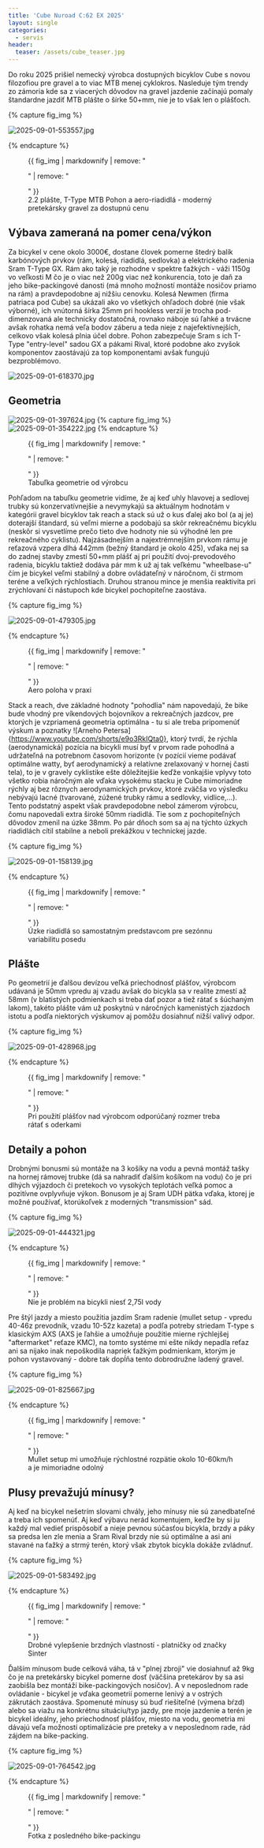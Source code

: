 ```yaml
---
title: 'Cube Nuroad C:62 EX 2025'
layout: single
categories:
  - servis
header:
  teaser: /assets/cube_teaser.jpg
---
```

Do roku 2025 prišiel nemecký výrobca dostupných bicyklov Cube s novou filozofiou pre gravel a to viac MTB menej cyklokros. Nasleduje tým trendy zo zámoria kde sa z viacerých dôvodov na gravel jazdenie začínajú pomaly štandardne jazdiť MTB plášte o šírke 50+mm, nie je to však len o plášťoch.

{% capture fig_img %}

![2025-09-01-553557.jpg](http://gravelistan.eu/assets/2025-09-01-553557.jpg)

{% endcapture %}

<figure>
  {{ fig_img | markdownify | remove: "<p>" | remove: "</p>" }}
  <figcaption>2.2 plášte, T-Type MTB Pohon a aero-riadidlá - moderný pretekársky gravel za dostupnú cenu</figcaption>
</figure>

## Výbava zameraná na pomer cena/výkon

Za bicykel v cene okolo 3000€, dostane človek pomerne štedrý balík karbónových prvkov (rám, kolesá, riadidlá, sedlovka) a elektrického radenia Sram T-Type GX. Rám ako taký je rozhodne v spektre ťažkých - váži 1150g vo veľkosti M čo je o viac než 200g viac než konkurencia, toto je daň za jeho bike-packingové danosti (má mnoho možností montáže nosičov priamo na rám) a pravdepodobne aj nižšiu cenovku. Kolesá Newmen (firma patriaca pod Cube) sa ukázali ako vo všetkých ohľadoch dobré (nie však výborné), ich vnútorná šírka 25mm pri hookless verzií je trocha pod-dimenzovaná ale technicky dostatočná, rovnako náboje sú ľahké a trvácne avšak rohatka nemá veľa bodov záberu a teda nieje z najefektívnejších, celkovo však kolesá plnia účel dobre. Pohon zabezpečuje Sram s ich T-Type "entry-level" sadou GX a pákami Rival, ktoré podobne ako zvyšok komponentov zaostávajú za top komponentami avšak fungujú bezproblémovo.

![2025-09-01-618370.jpg](http://gravelistan.eu/assets/2025-09-01-618370.jpg)

## Geometria 

![2025-09-01-397624.jpg](http://gravelistan.eu/assets/2025-09-01-397624.jpg)
{% capture fig_img %}
![2025-09-01-354222.jpg](http://gravelistan.eu/assets/2025-09-01-354222.jpg)
{% endcapture %}

<figure>
  {{ fig_img | markdownify | remove: "<p>" | remove: "</p>" }}
  <figcaption>Tabuľka geometrie od výrobcu</figcaption>
</figure>

Pohľadom na tabuľku geometrie vidíme, že aj keď uhly hlavovej a sedlovej trubky sú konzervatívnejšie a nevymykajú sa aktuálnym hodnotám v kategórii gravel bicyklov tak reach a stack sú už o kus ďalej ako bol (a aj je) doterajší štandard, sú veľmi mierne a podobajú sa skôr rekreačnému bicyklu (neskôr si vysvetlíme prečo tieto dve hodnoty nie sú výhodné len pre rekreačného cyklistu). Najzásadnejším a najextrémnejším prvkom rámu je reťazová vzpera dlhá 442mm (bežný štandard je okolo 425), vďaka nej sa do zadnej stavby zmestí 50+mm plášť aj pri použití dvoj-prevodového radenia, bicyklu taktiež dodáva pár mm k už aj tak veľkému "wheelbase-u" čím je bicykel veľmi stabilný a dobre ovládateľný v náročnom, či strmom teréne a veľkých rýchlostiach. Druhou stranou mince je menšia reaktivita pri zrýchlovaní či nástupoch kde bicykel pochopiteľne zaostáva.

{% capture fig_img %}

![2025-09-01-479305.jpg](http://gravelistan.eu/assets/2025-09-01-479305.jpg)

{% endcapture %}

<figure>
  {{ fig_img | markdownify | remove: "<p>" | remove: "</p>" }}
  <figcaption>Aero poloha v praxi</figcaption>
</figure>

Stack a reach, dve základné hodnoty "pohodlia" nám napovedajú, že bike bude vhodný pre víkendových bojovníkov a rekreačných jazdcov, pre ktorých je vzpriamená geometria optimálna - tu si ale treba pripomenúť výskum a poznatky ![Arneho Petersa]{https://www.youtube.com/shorts/e9o3RkIQta0}, ktorý tvrdí, že rýchla (aerodynamická) pozícia na bicykli musí byť v prvom rade pohodlná a udržateľná na potrebnom časovom horizonte (v pozícií vieme podávať optimálne watty, byť aerodynamický a relatívne zrelaxovaný v hornej časti tela), to je v gravely cyklistike ešte dôležitejšie keďže vonkajšie vplyvy toto všetko robia náročným ale vďaka vysokému stacku je Cube mimoriadne rýchly aj bez rôznych aerodynamických prvkov, ktoré zväčša vo výsledku nebývajú lacné (tvarované, zúžené trubky rámu a sedlovky, vidlice,...).
Tento podstatný aspekt však pravdepodobne nebol zámerom výrobcu, čomu napovedali extra široké 50mm riadidlá. Tie som z pochopiteľných dôvodov zmenil na úzke 38mm. Po pár dňoch som sa aj na týchto úzkych riadidlách cítil stabilne a neboli prekážkou v technickej jazde.

{% capture fig_img %}

![2025-09-01-158139.jpg](http://gravelistan.eu/assets/2025-09-01-158139.jpg)

{% endcapture %}

<figure>
  {{ fig_img | markdownify | remove: "<p>" | remove: "</p>" }}
  <figcaption>Úzke riadidlá so samostatným predstavcom pre sezónnu variabilitu posedu</figcaption>
</figure>

## Plášte

Po geometrií je ďalšou devízou veľká priechodnosť plášťov, výrobcom udávaná je 50mm vpredu aj vzadu avšak do bicykla sa v realite zmestí až 58mm (v blatistých podmienkach si treba dať pozor a tiež rátať s šúchaným lakom), takéto plášte vám už poskytnú v náročných kamenistých zjazdoch istotu a podľa niektorých výskumov aj pomôžu dosiahnuť nižší valivý odpor. 

{% capture fig_img %}

![2025-09-01-428968.jpg](http://gravelistan.eu/assets/2025-09-01-428968.jpg)

{% endcapture %}

<figure>
  {{ fig_img | markdownify | remove: "<p>" | remove: "</p>" }}
  <figcaption>Pri použití plášťov nad výrobcom odporúčaný rozmer treba rátať s oderkami</figcaption>
</figure>

## Detaily a pohon

Drobnými bonusmi sú montáže na 3 košíky na vodu a pevná montáž tašky na hornej rámovej trubke (dá sa nahradiť ďalším košíkom na vodu) čo je pri dlhých výjazdoch či pretekoch vo vysokých teplotách veľká pomoc a pozitívne ovplyvňuje výkon. Bonusom je aj Sram UDH pätka vďaka, ktorej je možné používať, ktorúkoľvek z moderných "transmission" sád. 

{% capture fig_img %}

![2025-09-01-444321.jpg](http://gravelistan.eu/assets/2025-09-01-444321.jpg)

{% endcapture %}

<figure>
  {{ fig_img | markdownify | remove: "<p>" | remove: "</p>" }}
  <figcaption>Nie je problém na bicykli niesť 2,75l vody</figcaption>
</figure>

Pre štýl jazdy a miesto použitia jazdím Sram radenie (mullet setup - vpredu 40-46z prevodník, vzadu 10-52z kazeta) a podľa potreby striedam T-type s klasickým AXS (AXS je ľahšie a umožňuje použitie mierne rýchlejšej "aftermarket" reťaze KMC), na tomto systéme mi ešte nikdy nepadla reťaz ani sa nijako inak nepoškodila napriek ťažkým podmienkam, ktorým je pohon vystavovaný - dobre tak dopĺňa tento dobrodružne ladený gravel.

{% capture fig_img %}

![2025-09-01-825667.jpg](http://gravelistan.eu/assets/2025-09-01-825667.jpg)

{% endcapture %}

<figure>
  {{ fig_img | markdownify | remove: "<p>" | remove: "</p>" }}
  <figcaption>Mullet setup mi umožňuje rýchlostné rozpätie okolo 10-60km/h a je mimoriadne odolný</figcaption>
</figure>

## Plusy prevažujú mínusy?

Aj keď na bicykel nešetrím slovami chvály, jeho mínusy nie sú zanedbateľné a treba ich spomenúť. Aj keď výbavu nerád komentujem, keďže by si ju každý mal vedieť prispôsobiť a nieje pevnou súčasťou bicykla, brzdy a páky sa predsa len zle menia a Sram Rival brzdy nie sú optimálne a asi ani stavané na ťažký a strmý terén, ktorý však zbytok bicykla dokáže zvládnuť.

{% capture fig_img %}

![2025-09-01-583492.jpg](http://gravelistan.eu/assets/2025-09-01-583492.jpg)

{% endcapture %}

<figure>
  {{ fig_img | markdownify | remove: "<p>" | remove: "</p>" }}
  <figcaption>Drobné vylepšenie brzdných vlastností - platničky od značky Sinter</figcaption>
</figure>

Ďalším mínusom bude celková váha, tá v "plnej zbroji" vie dosiahnuť až 9kg čo je na pretekársky bicykel pomerne dosť (väčšina pretekárov by sa asi zaobišla bez montáží bike-packingových nosičov).
A v neposlednom rade ovládanie - bicykel je vďaka geometrií pomerne lenivý a v ostrých zákrutách zaostáva. 
Spomenuté mínusy sú buď riešiteľné (výmena bŕzd) alebo sa viažu na konkrétnu situáciu/typ jazdy, pre moje jazdenie a terén je bicykel ideálny, jeho priechodnosť plášťov, miesto na vodu, geometria mi dávajú veľa možností optimalizácie pre preteky a v neposlednom rade, rád zájdem na bike-packing.

{% capture fig_img %}


![2025-09-01-764542.jpg](http://gravelistan.eu/assets/2025-09-01-764542.jpg)


{% endcapture %}

<figure>
  {{ fig_img | markdownify | remove: "<p>" | remove: "</p>" }}
  <figcaption>Fotka z posledného bike-packingu</figcaption>
</figure>
